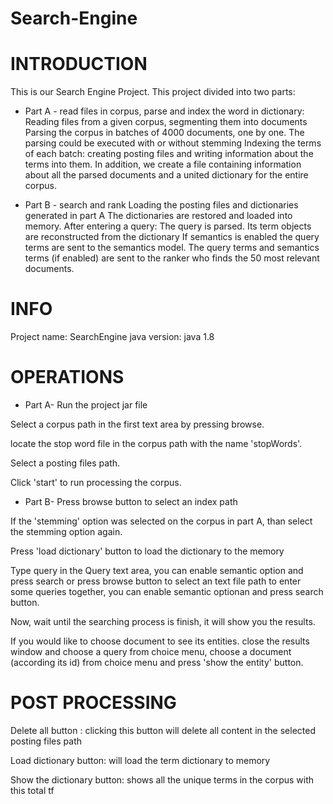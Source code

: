 # Search-Engine

# INTRODUCTION

This is our Search Engine Project. This project divided into two parts:

* Part A - read files in corpus, parse and index the word in dictionary:
Reading files from a given corpus, segmenting them into documents Parsing the corpus in batches of 4000 documents, one by one. The parsing could be executed with or without stemming Indexing the terms of each batch: creating posting files and writing information about the terms into them. In addition, we create a file containing information about all the parsed documents and a united dictionary for the entire corpus.

* Part B - search and rank
Loading the posting files and dictionaries generated in part A The dictionaries are restored and loaded into memory. After entering a query: The query is parsed. Its term objects are reconstructed from the dictionary If semantics is enabled the query terms are sent to the semantics model. The query terms and semantics terms (if enabled) are sent to the ranker who finds the 50 most relevant documents.

# INFO
Project name: SearchEngine java version: java 1.8

# OPERATIONS
* Part A-
Run the project jar file

Select a corpus path in the first text area by pressing browse.

locate the stop word file in the corpus path with the name 'stopWords'.

Select a posting files path.

Click 'start' to run processing the corpus.

* Part B-
Press browse button to select an index path

If the 'stemming' option was selected on the corpus in part A, than select the stemming option again.

Press 'load dictionary' button to load the dictionary to the memory

Type query in the Query text area, you can enable semantic option and press search or press browse button to select an text file path to enter some queries together, you can enable semantic optionan and press search button.

Now, wait until the searching process is finish, it will show you the results.

If you would like to choose document to see its entities. close the results window
and choose a query from choice menu, choose a document (according its id) from choice menu and press 'show the entity' button.

# POST PROCESSING
Delete all button : clicking this button will delete all content in the selected posting files path

Load dictionary button: will load the term dictionary to memory

Show the dictionary button: shows all the unique terms in the corpus with this total tf
